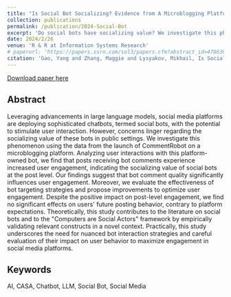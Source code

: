```yaml
---
title: "Is Social Bot Socializing? Evidence from A Microblogging Platform"
collection: publications
permalink: /publication/2024-Social-Bot
excerpt: 'Do social bots have socializing value? We investigate this phenomenon using data from the launch of CommentRobot on a microblogging platform.'
date: 2024/2/26
venue: 'R & R at Information Systems Research'
# paperurl: 'https://papers.ssrn.com/sol3/papers.cfm?abstract_id=4786302'
citation: 'Gao, Yang and Zhang, Maggie and Lysyakov, Mikhail, Is Social Bot Socializing? Evidence from a Microblogging Platform (April 6, 2024). Available at SSRN: https://ssrn.com/abstract=4786302'
---
```

[Download paper here](https://papers.ssrn.com/sol3/papers.cfm?abstract_id=4786302)

Abstract
--------

Leveraging advancements in large language models, social media platforms are deploying sophisticated chatbots, termed social bots, with the potential to stimulate user interaction. However, concerns linger regarding the socializing value of these bots in public settings. We investigate this phenomenon using the data from the launch of CommentRobot on a microblogging platform. Analyzing user interactions with this platform-owned bot, we find that posts receiving bot comments experience increased user engagement, indicating the socializing value of social bots at the post level. Our findings suggest that bot comment quality significantly influences user engagement. Moreover, we evaluate the effectiveness of bot targeting strategies and propose improvements to optimize user engagement. Despite the positive impact on post-level engagement, we find no significant effects on users' future posting behavior, contrary to platform expectations. Theoretically, this study contributes to the literature on social bots and to the "Computers are Social Actors" framework by empirically validating relevant constructs in a novel context. Practically, this study underscores the need for nuanced bot interaction strategies and careful evaluation of their impact on user behavior to maximize engagement in social media platforms.

Keywords
--------

AI, CASA, Chatbot, LLM, Social Bot, Social Media
